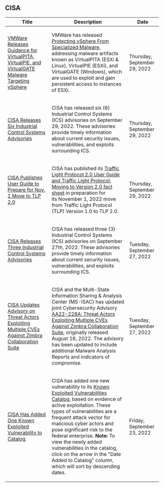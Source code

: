 ## CISA
|Title|Description|Date|
|---|---|---|
| [VMWare Releases Guidance for VirtualPITA, VirtualPIE, and VirtualGATE Malware Targeting vSphere](https://www.cisa.gov/uscert/ncas/current-activity/2022/09/29/vmware-releases-guidance-virtualpita-virtualpie-and-virtualgate) | <p>VMWare has released <a href="https://core.vmware.com/vsphere-esxi-mandiant-malware-persistence">Protecting vSphere From Specialized Malware</a>, addressing malware artifacts known as VirtualPITA (ESXi &amp; Linux), VirtualPIE (ESXi), and VirtualGATE (Windows), which are used to exploit and gain persistent access to instances of ESXi.</p> | Thursday, September 29, 2022 |
| [CISA Releases Six Industrial Control Systems Advisories](https://www.cisa.gov/uscert/ncas/current-activity/2022/09/29/cisa-releases-six-industrial-control-systems-advisories) | <p>CISA has released six (6) Industrial Control Systems (ICS) advisories on September 29, 2022. These advisories provide timely information about current security issues, vulnerabilities, and exploits surrounding ICS. </p> | Thursday, September 29, 2022 |
| [CISA Publishes User Guide to Prepare for Nov. 1 Move to TLP 2.0 ](https://www.cisa.gov/uscert/ncas/current-activity/2022/09/29/cisa-publishes-user-guide-prepare-nov-1-move-tlp-20) | <p>CISA has published its <a href="https://www.cisa.gov/tlp">Traffic Light Protocol 2.0 User Guide and Traffic Light Protocol: Moving to Version 2.0 fact sheet</a> in preparation for its November 1, 2022 move from Traffic Light Protocol (TLP) Version 1.0 to TLP 2.0.</p> | Thursday, September 29, 2022 |
| [CISA Releases Three Industrial Control Systems Advisories](https://www.cisa.gov/uscert/ncas/current-activity/2022/09/27/cisa-releases-three-industrial-control-systems-advisories) | <p>CISA has released three (3) Industrial Control Systems (ICS) advisories on September 27th, 2022. These advisories provide timely information about current security issues, vulnerabilities, and exploits surrounding ICS.</p> | Tuesday, September 27, 2022 |
| [CISA Updates Advisory on Threat Actors Exploiting Multiple CVEs Against Zimbra Collaboration Suite](https://www.cisa.gov/uscert/ncas/current-activity/2022/09/27/cisa-updates-advisory-threat-actors-exploiting-multiple-cves) | <p>CISA and the Multi-State Information Sharing &amp; Analysis Center (MS-ISAC) has updated joint Cybersecurity Advisory <a href="https://www.cisa.gov/uscert/ncas/alerts/aa22-228a">AA22-228A: Threat Actors Exploiting Multiple CVEs Against Zimbra Collaboration Suite</a>, originally released August 16, 2022. The advisory has been updated to include additional Malware Analysis Reports and indicators of compromise.</p> | Tuesday, September 27, 2022 |
| [CISA Has Added One Known Exploited Vulnerability to Catalog ](https://www.cisa.gov/uscert/ncas/current-activity/2022/09/23/cisa-has-added-one-known-exploited-vulnerability-catalog) | <p>CISA has added one new vulnerability to its <a href="https://www.cisa.gov/known-exploited-vulnerabilities-catalog">Known Exploited Vulnerabilities Catalog</a>, based on evidence of active exploitation. These types of vulnerabilities are a frequent attack vector for malicious cyber actors and pose significant risk to the federal enterprise.<strong> Note:</strong> To view the newly added vulnerabilities in the catalog, click on the arrow in the "Date Added to Catalog" column, which will sort by descending dates.</p> | Friday, September 23, 2022 |

